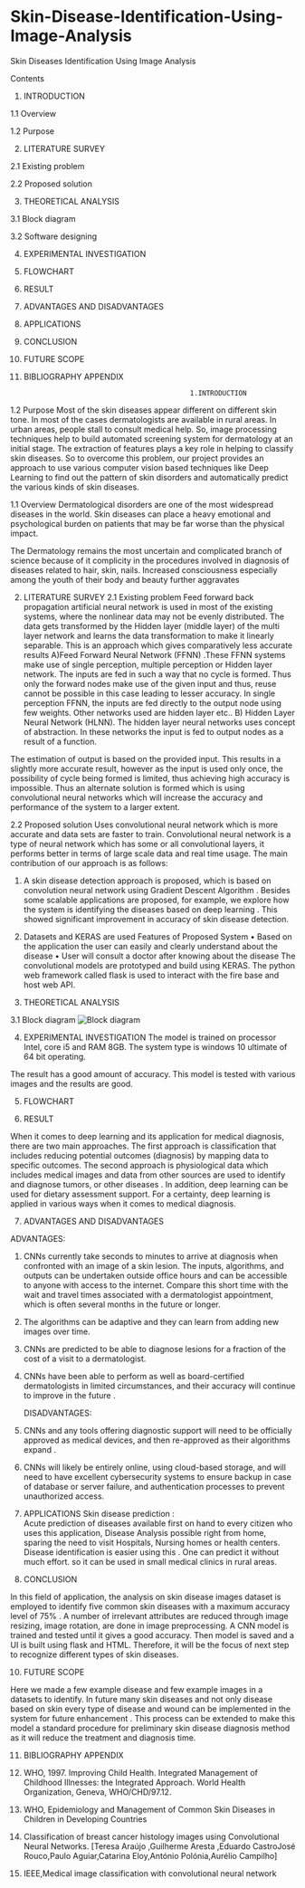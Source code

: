 # Skin-Disease-Identification-Using-Image-Analysis
Skin Diseases Identification Using Image Analysis

Contents
1. INTRODUCTION

1.1 Overview

1.2 Purpose

2. LITERATURE SURVEY

2.1 Existing problem

2.2 Proposed solution

3. THEORETICAL ANALYSIS

3.1 Block diagram

3.2 Software designing

4. EXPERIMENTAL INVESTIGATION

5. FLOWCHART

6. RESULT

7. ADVANTAGES AND DISADVANTAGES

8. APPLICATIONS

9. CONCLUSION

10. FUTURE SCOPE

11. BIBLIOGRAPHY APPENDIX

                                                 1.INTRODUCTION

1.2 Purpose
Most of the skin diseases appear different on different skin tone. In most of the cases dermatologists are available in rural areas. In urban areas, people stall to consult medical help. So, image processing techniques help to build automated screening system for dermatology at an initial stage. The extraction of features plays a key role in helping to classify skin diseases. 
So to overcome this problem, our project provides an approach to use various computer vision based techniques like Deep Learning to find out the pattern of skin disorders and  automatically predict the various kinds of skin diseases.

1.1 Overview
Dermatological disorders are one of the most widespread diseases in the world. Skin diseases can place a heavy emotional and psychological burden on patients that may be far worse than the physical impact. 

The Dermatology remains the most uncertain and complicated branch of science because of it complicity in the  procedures involved in diagnosis of diseases related to hair, skin, nails. Increased consciousness especially among the youth of their body and beauty further aggravates


2. LITERATURE SURVEY
2.1 Existing problem
Feed forward back propagation artificial neural network is used in most of the existing systems, where the nonlinear data may not be evenly distributed. The data gets transformed by the Hidden layer (middle layer) of the multi layer network and learns the data transformation to make it linearly separable. This is an approach which gives comparatively less accurate results  A)Feed Forward Neural Network (FFNN) .These FFNN systems make use of single perception, multiple perception or Hidden layer network. The inputs are fed in such a way that no cycle is formed. Thus only the forward nodes make use of the given input and thus, reuse cannot be possible in this case leading to lesser accuracy. In single perception FFNN, the inputs are fed directly to the output node using few weights. Other networks used are hidden layer etc..           B) Hidden Layer Neural Network (HLNN). The hidden layer neural networks uses concept of abstraction. In these networks the input is fed to output nodes as a result of a function.

The estimation of output is based on the provided input. This results in a slightly more accurate result, however as the input is used only once, the possibility of cycle being formed is limited, thus achieving high accuracy is impossible. Thus an alternate solution is formed which is using convolutional neural networks  which will increase the accuracy and performance of the system to a larger extent.


2.2 Proposed solution
Uses convolutional neural network which is more accurate and data sets are faster to train. Convolutional neural network is a type of neural network which has some or all convolutional layers, it performs better in terms of large scale data and real time usage. The main contribution of our approach is as follows: 
1. A skin disease detection approach is proposed, which is based on convolution neural network using Gradient Descent Algorithm . Besides some scalable applications are proposed, for example, we explore how the system is identifying the diseases based on deep learning . This showed significant improvement in accuracy of skin disease detection.
 2. Datasets and KERAS are used Features of Proposed System 
• Based on the application the user can easily and clearly understand about the disease
• User will consult a doctor after knowing about the disease The convolutional models are prototyped and build using KERAS. The python web framework called flask is used to interact with the fire base and host web API.



   3. THEORETICAL ANALYSIS

3.1 Block diagram
![Block diagram]("https://github.com/Krisshvamsi/Skin-Disease-Identification-Using-Image-Analysis/blob/main/pic.jpg")
 

4. EXPERIMENTAL INVESTIGATION
The model is trained on processor Intel, core i5 and RAM 8GB. The system type is windows 10 ultimate of 64 bit operating.

The result has a good amount of accuracy. This model is tested with various images
and the results are good.


  
5. FLOWCHART

 

6. RESULT

When it comes to deep learning and its application for medical diagnosis, there are two main approaches. The first approach is classification that includes reducing potential outcomes (diagnosis) by mapping data to specific outcomes. The second approach is physiological data which includes medical images and data from other sources are used to identify and diagnose tumors, or other diseases .
In addition, deep learning can be used for dietary assessment support. For a certainty, deep learning is applied in various ways when it comes to medical diagnosis.

7. ADVANTAGES AND DISADVANTAGES    
     
 ADVANTAGES:
1.	CNNs currently take seconds to minutes to arrive at diagnosis when confronted with an image of a skin lesion. The inputs, algorithms, and outputs can be undertaken outside office hours and can be accessible to anyone with access to the internet. Compare this short time with the wait and travel times associated with a dermatologist appointment, which is often several months in the future or longer.
2.	The algorithms can be adaptive and they can learn from adding new images over time.
3.	CNNs are predicted to be able to diagnose lesions for a fraction of the cost of a visit to a dermatologist.
4.	CNNs have been able to perform as well as board-certified dermatologists in limited circumstances, and their accuracy will continue to improve in the future .

       DISADVANTAGES:
5.	CNNs and any tools offering diagnostic support will need to be officially approved as medical devices, and then re-approved as their algorithms expand .
6.	CNNs will likely be entirely online, using cloud-based storage, and will need to have excellent cybersecurity systems to ensure backup in case of database or server failure, and authentication processes to prevent unauthorized access. 
	
8. APPLICATIONS
Skin disease prediction :  
Acute prediction of diseases available first on hand to every citizen who uses this application, Disease Analysis possible right from home, sparing the need to visit Hospitals, Nursing homes or health centers.
Disease identification is easier using this . One can predict it without much effort.
so it can be used in small medical clinics in rural areas.

9. CONCLUSION

In this field of application, the analysis on skin disease images dataset is employed to identify five common skin diseases with a maximum accuracy level of 75% . A number of irrelevant attributes are reduced through image resizing, image rotation, are done in image preprocessing. A CNN model is trained and tested until it gives a good accuracy. Then model is saved and a UI is built using flask and HTML. Therefore, it will be the focus of next step to recognize different types of skin diseases.

10. FUTURE SCOPE

Here we made a few example disease and few example images in a datasets to identify. In future many skin diseases and not only disease based on skin every type of disease and wound can be implemented in the system for future enhancement .
This process can be extended to make this model a standard procedure for preliminary skin disease diagnosis method as it will reduce the treatment and diagnosis time.


11. BIBLIOGRAPHY APPENDIX

1.	WHO, 1997. Improving Child Health. Integrated Management of Childhood Illnesses: the Integrated Approach. World Health Organization, Geneva, WHO/CHD/97.12.

2.	WHO, Epidemiology and Management of Common Skin Diseases in Children in Developing Countries

3.	Classification of breast cancer histology images using Convolutional Neural Networks. [Teresa Araújo  ,Guilherme Aresta ,Eduardo CastroJosé Rouco,Paulo Aguiar,Catarina Eloy,António Polónia,Aurélio Campilho]

4.	IEEE,Medical image classification with convolutional neural network




